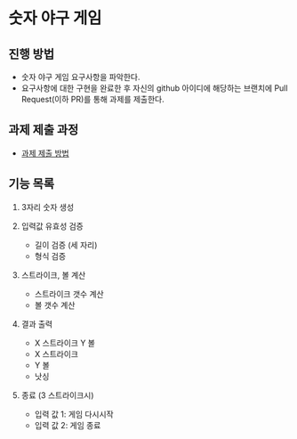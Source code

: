 # 숫자 야구 게임
## 진행 방법
* 숫자 야구 게임 요구사항을 파악한다.
* 요구사항에 대한 구현을 완료한 후 자신의 github 아이디에 해당하는 브랜치에 Pull Request(이하 PR)를 통해 과제를 제출한다.

## 과제 제출 과정
* [과제 제출 방법](https://github.com/next-step/nextstep-docs/tree/master/precourse)

## 기능 목록
1. 3자리 숫자 생성

2. 입력값 유효성 검증
   * 길이 검증 (세 자리)
   * 형식 검증

3. 스트라이크, 볼 계산
   * 스트라이크 갯수 계산
   * 볼 갯수 계산
   
4. 결과 출력
   * X 스트라이크 Y 볼
   * X 스트라이크
   * Y 볼
   * 낫싱

5. 종료 (3 스트라이크시)
   * 입력 값 1: 게임 다시시작
   * 입력 값 2: 게임 종료